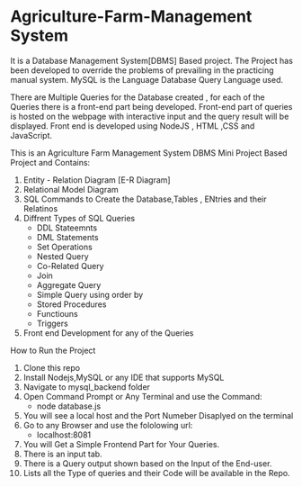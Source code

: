# Agriculture-Farm-Management System 

It is a Database Management System[DBMS] Based project.
The Project has been developed to override the problems of prevailing in the practicing manual system.
MySQL is the Language Database Query Language used.

There are Multiple Queries for the Database created , for each of the Queries there is a front-end part being developed.
Front-end part of queries is hosted on the webpage with interactive input and the query result will be displayed.
Front end is developed using NodeJS , HTML ,CSS and JavaScript.


This is an Agriculture Farm Management System DBMS Mini Project Based Project and Contains:
1. Entity - Relation Diagram [E-R Diagram]
2. Relational Model Diagram
3. SQL Commands to Create the Database,Tables , ENtries and their Relatinos
4. Diffrent Types of SQL Queries
   * DDL Stateemnts
   * DML Statements
   * Set Operations
   * Nested Query
   * Co-Related Query
   * Join 
   * Aggregate Query
   * Simple Query using order by
   * Stored Procedures
   * Functiouns
   * Triggers
5. Front end Development for any of the Queries 





How to Run the Project
1. Clone this repo
2. Install Nodejs,MySQL or any IDE that supports MySQL
3. Navigate to mysql_backend folder
4. Open Command Prompt or Any Terminal and use the Command:
    * node database.js
5. You will see a local host and the Port Numeber Disaplyed on the terminal
6. Go to any Browser and use the fololowing url:
    * localhost:8081
7. You will Get a Simple Frontend Part for Your Queries.
8. There is an input tab.
9. There is a Query output shown based on the Input of the End-user.
10. Lists all the Type of queries and their Code will be available in the Repo.





